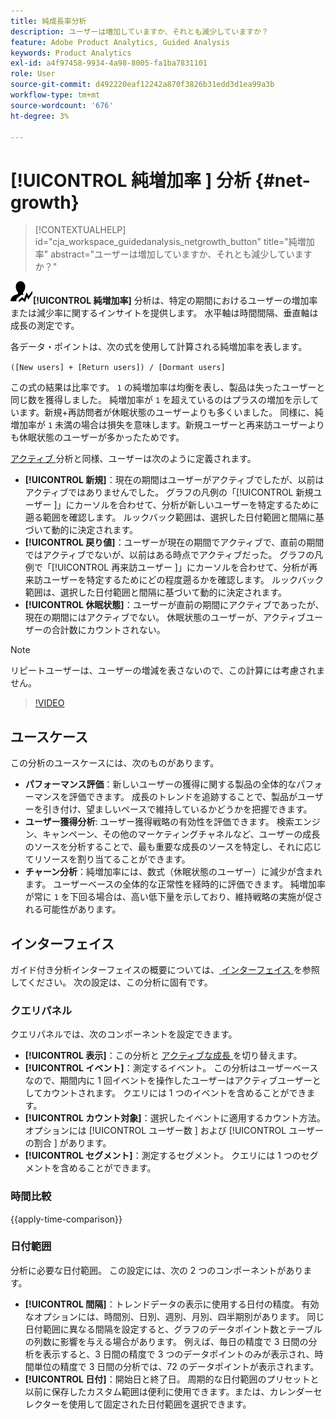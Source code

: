 ```yaml
---
title: 純成長率分析
description: ユーザーは増加していますか、それとも減少していますか？
feature: Adobe Product Analytics, Guided Analysis
keywords: Product Analytics
exl-id: a4f97458-9934-4a98-8005-fa1ba7831101
role: User
source-git-commit: d492220eaf12242a870f3826b31edd3d1ea99a3b
workflow-type: tm+mt
source-wordcount: '676'
ht-degree: 3%

---
```


# [!UICONTROL  純増加率 ] 分析 {#net-growth}

<!-- markdownlint-disable MD034 -->

>[!CONTEXTUALHELP]
>id="cja_workspace_guidedanalysis_netgrowth_button"
>title="純増加率"
>abstract="ユーザーは増加していますか、それとも減少していますか？"

<!-- markdownlint-enable MD034 -->

![ 純増加率 ](/help/assets/icons/NetGrowth.svg)**[!UICONTROL 純増加率]** 分析は、特定の期間におけるユーザーの増加率または減少率に関するインサイトを提供します。 水平軸は時間間隔、垂直軸は成長の測定です。

各データ・ポイントは、次の式を使用して計算される純増加率を表します。

`([New users] + [Return users]) / [Dormant users]`

この式の結果は比率です。 `1` の純増加率は均衡を表し、製品は失ったユーザーと同じ数を獲得しました。 純増加率が `1` を超えているのはプラスの増加を示しています。新規+再訪問者が休眠状態のユーザーよりも多くいました。 同様に、純増加率が `1` 未満の場合は損失を意味します。新規ユーザーと再来訪ユーザーよりも休眠状態のユーザーが多かったためです。

[ アクティブ ](active-growth.md) 分析と同様、ユーザーは次のように定義されます。

* **[!UICONTROL 新規]**：現在の期間はユーザーがアクティブでしたが、以前はアクティブではありませんでした。 グラフの凡例の「[!UICONTROL  新規ユーザー ]」にカーソルを合わせて、分析が新しいユーザーを特定するために遡る範囲を確認します。 ルックバック範囲は、選択した日付範囲と間隔に基づいて動的に決定されます。
* **[!UICONTROL 戻り値]**：ユーザーが現在の期間でアクティブで、直前の期間ではアクティブでないが、以前はある時点でアクティブだった。 グラフの凡例で「[!UICONTROL  再来訪ユーザー ]」にカーソルを合わせて、分析が再来訪ユーザーを特定するためにどの程度遡るかを確認します。 ルックバック範囲は、選択した日付範囲と間隔に基づいて動的に決定されます。
* **[!UICONTROL 休眠状態]**：ユーザーが直前の期間にアクティブであったが、現在の期間にはアクティブでない。 休眠状態のユーザーが、アクティブユーザーの合計数にカウントされない。

>[!NOTE]
>
>リピートユーザーは、ユーザーの増減を表さないので、この計算には考慮されません。

>[!VIDEO](https://video.tv.adobe.com/v/3421664/?learn=on)


## ユースケース

この分析のユースケースには、次のものがあります。

* **パフォーマンス評価**：新しいユーザーの獲得に関する製品の全体的なパフォーマンスを評価できます。 成長のトレンドを追跡することで、製品がユーザーを引き付け、望ましいペースで維持しているかどうかを把握できます。
* **ユーザー獲得分析**: ユーザー獲得戦略の有効性を評価できます。 検索エンジン、キャンペーン、その他のマーケティングチャネルなど、ユーザーの成長のソースを分析することで、最も重要な成長のソースを特定し、それに応じてリソースを割り当てることができます。
* **チャーン分析**：純増加率には、数式（休眠状態のユーザー）に減少が含まれます。 ユーザーベースの全体的な正常性を経時的に評価できます。 純増加率が常に `1` を下回る場合は、高い低下量を示しており、維持戦略の実施が促される可能性があります。

## インターフェイス

ガイド付き分析インターフェイスの概要については、[ インターフェイス ](../overview.md#interface) を参照してください。 次の設定は、この分析に固有です。

### クエリパネル

クエリパネルでは、次のコンポーネントを設定できます。

* **[!UICONTROL 表示]**：この分析と [ アクティブな成長 ](active-growth.md) を切り替えます。
* **[!UICONTROL イベント]**：測定するイベント。 この分析はユーザーベースなので、期間内に 1 回イベントを操作したユーザーはアクティブユーザーとしてカウントされます。 クエリには 1 つのイベントを含めることができます。
* **[!UICONTROL カウント対象]**：選択したイベントに適用するカウント方法。 オプションには [!UICONTROL  ユーザー数 ] および [!UICONTROL  ユーザーの割合 ] があります。
* **[!UICONTROL セグメント]**：測定するセグメント。 クエリには 1 つのセグメントを含めることができます。

### 時間比較

{{apply-time-comparison}}

### 日付範囲

分析に必要な日付範囲。 この設定には、次の 2 つのコンポーネントがあります。

* **[!UICONTROL 間隔]**：トレンドデータの表示に使用する日付の精度。 有効なオプションには、時間別、日別、週別、月別、四半期別があります。 同じ日付範囲に異なる間隔を設定すると、グラフのデータポイント数とテーブルの列数に影響を与える場合があります。 例えば、毎日の精度で 3 日間の分析を表示すると、3 日間の精度で 3 つのデータポイントのみが表示され、時間単位の精度で 3 日間の分析では、72 のデータポイントが表示されます。
* **[!UICONTROL 日付]**：開始日と終了日。 周期的な日付範囲のプリセットと以前に保存したカスタム範囲は便利に使用できます。または、カレンダーセレクターを使用して固定された日付範囲を選択できます。

<!-- 
## Example

See below for an example of the analysis.

![Net growth compare](../assets/net-growth-compare.png)

-->
